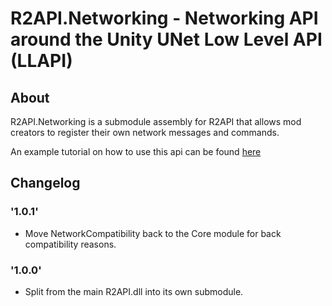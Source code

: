 # R2API.Networking - Networking API around the Unity UNet Low Level API (LLAPI)

## About

R2API.Networking is a submodule assembly for R2API that allows mod creators to register their own network messages and commands.

An example tutorial on how to use this api can be found [here](https://risk-of-thunder.github.io/R2Wiki/Mod-Creation/C%23-Programming/Networking/R2API.NetworkingAPI/)

## Changelog

### '1.0.1'
* Move NetworkCompatibility back to the Core module for back compatibility reasons.

### '1.0.0'
* Split from the main R2API.dll into its own submodule.
